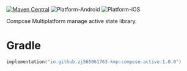 [![Maven Central](https://img.shields.io/maven-central/v/io.github.zj565061763.kmp/compose-active)](https://central.sonatype.com/search?q=g:io.github.zj565061763.kmp+compose-active)
![Platform-Android](https://img.shields.io/badge/Platform-Android-brightgreen)
![Platform-iOS](https://img.shields.io/badge/Platform-iOS-brightgreen)

Compose Multiplatform manage active state library.

# Gradle

```kotlin
implementation("io.github.zj565061763.kmp:compose-active:1.0.0")
```